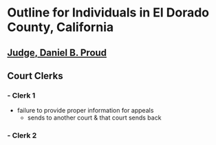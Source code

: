 # Outline for Individuals in El Dorado County, California

## [Judge, Daniel B. Proud](actions/pages/theSuits/Complaints/Individuals/CAElDo/dBProud-courtsQmrk/dbProud.md)

## Court Clerks

### - Clerk 1

- failure to provide proper information for appeals
  - sends to another court & that court sends back

### - Clerk 2

<!--Check Recordings - #CellBrite+CellBrite-->